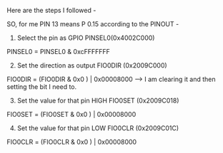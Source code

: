 Here are the steps I followed - 

SO, for me PIN 13 means P 0.15 according to the PINOUT - 

1. Select the pin as GPIO PINSEL0(0x4002C000)

PINSEL0 = PINSEL0 & 0xcFFFFFFF 

2. Set the direction as output FIO0DIR (0x2009C000)

 FIO0DIR =  (FIO0DIR & 0x0 ) | 0x00008000 --> I am clearing it and then setting the bit I need to.

3. Set the value for that pin HIGH  FIO0SET (0x2009C018)

 FIO0SET =  (FIO0SET & 0x0 ) | 0x00008000

4. Set the value for that pin LOW FIO0CLR (0x2009C01C)

 FIO0CLR =  (FIO0CLR & 0x0 ) | 0x00008000
